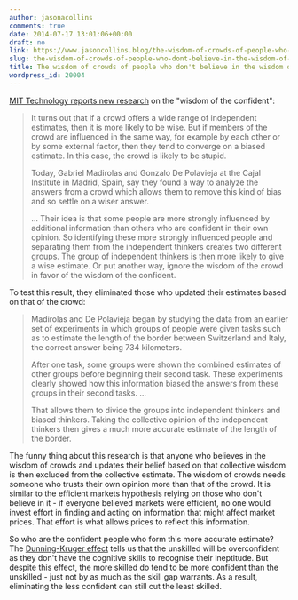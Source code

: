 ```yaml
---
author: jasonacollins
comments: true
date: 2014-07-17 13:01:06+00:00
draft: no
link: https://www.jasoncollins.blog/the-wisdom-of-crowds-of-people-who-dont-believe-in-the-wisdom-of-crowds/
slug: the-wisdom-of-crowds-of-people-who-dont-believe-in-the-wisdom-of-crowds
title: The wisdom of crowds of people who don't believe in the wisdom of crowds
wordpress_id: 20004
---
```


[MIT Technology reports new research](http://www.technologyreview.com/view/528941/forget-the-wisdom-of-crowds-neurobiologists-reveal-the-wisdom-of-the-confident) on the "wisdom of the confident":


<blockquote>It turns out that if a crowd offers a wide range of independent estimates, then it is more likely to be wise. But if members of the crowd are influenced in the same way, for example by each other or by some external factor, then they tend to converge on a biased estimate. In this case, the crowd is likely to be stupid.

Today, Gabriel Madirolas and Gonzalo De Polavieja at the Cajal Institute in Madrid, Spain, say they found a way to analyze the answers from a crowd which allows them to remove this kind of bias and so settle on a wiser answer.

... Their idea is that some people are more strongly influenced by additional information than others who are confident in their own opinion. So identifying these more strongly influenced people and separating them from the independent thinkers creates two different groups. The group of independent thinkers is then more likely to give a wise estimate. Or put another way, ignore the wisdom of the crowd in favor of the wisdom of the confident.</blockquote>


To test this result, they eliminated those who updated their estimates based on that of the crowd:


<blockquote>Madirolas and De Polavieja began by studying the data from an earlier set of experiments in which groups of people were given tasks such as to estimate the length of the border between Switzerland and Italy, the correct answer being 734 kilometers.

After one task, some groups were shown the combined estimates of other groups before beginning their second task. These experiments clearly showed how this information biased the answers from these groups in their second tasks. ...

That allows them to divide the groups into independent thinkers and biased thinkers. Taking the collective opinion of the independent thinkers then gives a much more accurate estimate of the length of the border.</blockquote>


The funny thing about this research is that anyone who believes in the wisdom of crowds and updates their belief based on that collective wisdom is then excluded from the collective estimate. The wisdom of crowds needs someone who trusts their own opinion more than that of the crowd. It is similar to the efficient markets hypothesis relying on those who don't believe in it - if everyone believed markets were efficient, no one would invest effort in finding and acting on information that might affect market prices. That effort is what allows prices to reflect this information.

So who are the confident people who form this more accurate estimate? The [Dunning-Kruger effect](http://en.wikipedia.org/wiki/Dunning%E2%80%93Kruger_effect) tells us that the unskilled will be overconfident as they don't have the cognitive skills to recognise their ineptitude. But despite this effect, the more skilled do tend to be more confident than the unskilled - just not by as much as the skill gap warrants. As a result, eliminating the less confident can still cut the least skilled.

